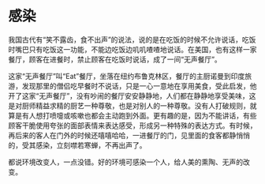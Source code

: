 # 感染

我国古代有“笑不露齿，食不出声”的说法，说的是在吃饭的时候不允许说话，吃饭时嘴巴只有吃饭这一功能，不能边吃饭边叽叽喳喳地说话。在美国，也有这样一家餐厅，顾客在进餐时，禁止顾客在吃饭时说话，成了一间“无声餐厅”。 

这家“无声餐厅”叫“Eat”餐厅，坐落在纽约布鲁克林区，餐厅的主厨诺曼到印度旅游，发现那里的僧侣吃早餐时不说话，只是一心一意地在享用美食，受此启发，他开了这家“无声餐厅”，没有吵闹的餐厅安安静静地，人们都在静静地享受美味，这是对厨师精益求精的厨艺一种尊敬，也是对别人的一种尊敬。没有人打破规则，就算是有人想打喷嚏或咳嗽也都会主动跑到外面。更有趣的是，因为不能讲话，有些顾客干脆使用夸张的面部表情来表达感受，形成另一种特殊的表达方式。有时候，再后来的客人在门外的时候还嘻嘻哈哈，一进餐厅的门，见里面的食客都静悄悄的，受其感染，立刻噤若寒蝉，不再出声了。 

都说环境改变人，一点没错。好的环境可感染一个人，给人美的熏陶、无声的改变。